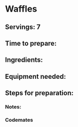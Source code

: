 # Waffles

## Servings: 7

## Time to prepare: 

## Ingredients:


## Equipment needed:


## Steps for preparation:



### Notes:



### Codemates #

